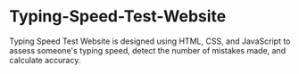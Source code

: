 # Typing-Speed-Test-Website
Typing Speed Test Website is designed using HTML, CSS, and JavaScript to assess someone's typing speed, detect the number of mistakes made, and calculate accuracy.
